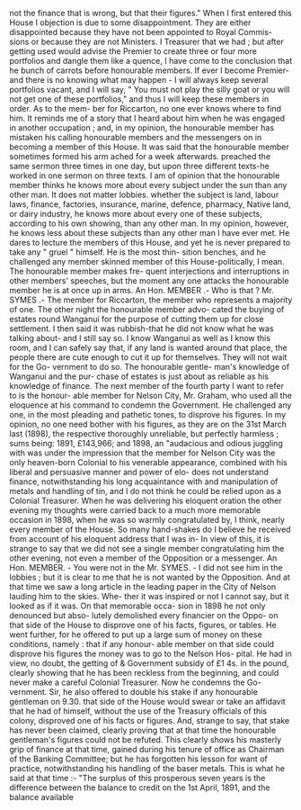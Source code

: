 not the finance that is wrong, but that their figures." When I first entered this House I objection is due to some disappointment. They are either disappointed because they have not been appointed to Royal Commis- sions or because they are not Ministers. I Treasurer that we had ; but after getting used would advise the Premier to create three or four more portfolios and dangle them like a quence, I have come to the conclusion that he bunch of carrots before honourable members. If ever I become Premier-and there is no knowing what may happen - I will always keep several portfolios vacant, and I will say, " You must not play the silly goat or you will not get one of these portfolios," and thus I will keep these members in order. As to the mem- ber for Riccarton, no one ever knows where to find him. It reminds me of a story that I heard about him when he was engaged in another occupation ; and, in my opinion, the honourable member has mistaken his calling honourable members and the messengers on in becoming a member of this House. It was said that the honourable member sometimes formed his arm ached for a week afterwards. preached the same sermon three times in one day, but upon three different texts-he worked in one sermon on three texts. I am of opinion that the honourable member thinks he knows more about every subject under the sun than any other man. It does not matter lobbies. whether the subject is land, labour laws, finance, factories, insurance, marine, defence, pharmacy, Native land, or dairy industry, he knows more about every one of these subjects, according to his own showing, than any other man. In my opinion, however, he knows less about these subjects than any other man I have ever met. He dares to lecture the members of this House, and yet he is never prepared to take any " gruel " himself. He is the most thin- sition benches, and he challenged any member skinned member of this House-politically, I mean. The honourable member makes fre- quent interjections and interruptions in other members' speeches, but the moment any one attacks the honourable member he is at once up in arms. An Hon. MEMBER .- Who is that ? Mr. SYMES .- The member for Riccarton, the member who represents a majority of one. The other night the honourable member advo- cated the buying of estates round Wanganui for the purpose of cutting them up for close settlement. I then said it was rubbish-that he did not know what he was talking about- and I still say so. I know Wanganui as well as I know this room, and I can safely say that, if any land is wanted around that place, the people there are cute enough to cut it up for themselves. They will not wait for the Go- vernment to do so. The honourable gentle- man's knowledge of Wanganui and the pur- chase of estates is just about as reliable as his knowledge of finance. The next member of the fourth party I want to refer to is the honour- able member for Nelson City, Mr. Graham, who used all the eloquence at his command to condemn the Government. He challenged any one, in the most pleading and pathetic tones, to disprove his figures. In my opinion, no one need bother with his figures, as they are on the 31st March last (1898), the respective thoroughly unreliable, but perfectly harmless ; sums being: 1891, £143,966; and 1898, an "audacious and odious juggling with was under the impression that the member for Nelson City was the only heaven-born Colonial to his venerable appearance, combined with his liberal and persuasive manner and power of elo- does not understand finance, notwithstanding his long acquaintance with and manipulation of metals and handling of tin, and I do not think he could be relied upon as a Colonial Treasurer. When he was delivering his eloquent oration the other evening my thoughts were carried back to a much more memorable occasion in 1898, when he was so warmly congratulated by, I think, nearly every member of the House. So many hand-shakes do I believe he received from account of his eloquent address that I was in- In view of this, it is strange to say that we did not see a single member congratulating him the other evening, not even a member of the Opposition or a messenger. An Hon. MEMBER. - You were not in the Mr. SYMES. - I did not see him in the lobbies ; but it is clear to me that he is not wanted by the Opposition. And at that time we saw a long article in the leading paper in the City of Nelson lauding him to the skies. Whe- ther it was inspired or not I cannot say, but it looked as if it was. On that memorable occa- sion in 1898 he not only denounced but abso- lutely demolished every financier on the Oppo- on that side of the House to disprove one of his facts, figures, or tables. He went further, for he offered to put up a large sum of money on these conditions, namely : that if any honour- able member on that side could disprove his figures the money was to go to the Nelson Hos- pital. He had in view, no doubt, the getting of & Government subsidy of £1 4s. in the pound, clearly showing that he has been reckless from the beginning, and could never make a careful Colonial Treasurer. Now he condemns the Go- vernment. Sir, he also offered to double his stake if any honourable gentleman on 9.30. that side of the House would swear or take an affidavit that he had of himself, without the use of the Treasury officials of this colony, disproved one of his facts or figures. And, strange to say, that stake has never been claimed, clearly proving that at that time the honourable gentleman's figures could not be refuted. This clearly shows his masterly grip of finance at that time, gained during his tenure of office as Chairman of the Banking Committee; but he has forgotten his lesson for want of practice, notwithstanding his handling of the baser metals. This is what he said at that time :- "The surplus of this prosperous seven years is the difference between the balance to credit on the 1st April, 1891, and the balance available 